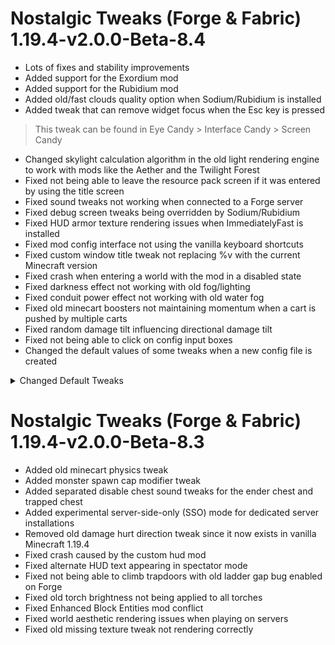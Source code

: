 # Nostalgic Tweaks (Forge & Fabric) 1.19.4-v2.0.0-Beta-8.4
- Lots of fixes and stability improvements
- Added support for the Exordium mod
- Added support for the Rubidium mod
- Added old/fast clouds quality option when Sodium/Rubidium is installed
- Added tweak that can remove widget focus when the Esc key is pressed
> This tweak can be found in Eye Candy > Interface Candy > Screen Candy
- Changed skylight calculation algorithm in the old light rendering engine to work with mods like the Aether and the Twilight Forest
- Fixed not being able to leave the resource pack screen if it was entered by using the title screen
- Fixed sound tweaks not working when connected to a Forge server
- Fixed debug screen tweaks being overridden by Sodium/Rubidium
- Fixed HUD armor texture rendering issues when ImmediatelyFast is installed
- Fixed mod config interface not using the vanilla keyboard shortcuts
- Fixed custom window title tweak not replacing %v with the current Minecraft version
- Fixed crash when entering a world with the mod in a disabled state
- Fixed darkness effect not working with old fog/lighting
- Fixed conduit power effect not working with old water fog
- Fixed old minecart boosters not maintaining momentum when a cart is pushed by multiple carts
- Fixed random damage tilt influencing directional damage tilt
- Fixed not being able to click on config input boxes
- Changed the default values of some tweaks when a new config file is created
<details>
<summary>Changed Default Tweaks</summary>

- Recipe buttons were changed from disabled to small
- Inventory off-hand slot was changed from disabled to bottom-left
- Tooltip modifies and tooltip dye information were changed from disabled to enabled
- Sheep eating grass was changed from disabled to enabled
- Sheep punching to get wool was changed from enabled to disabled
- All old mob drop tweaks were changed from enabled to disabled
- Instant bow and invincible bow tweaks were changed from enabled to disabled
- Experience bar and experience orb spawning tweaks were changed from disabled to enabled
- Hunger bar was changed from disabled to enabled
- Hunger system was changed from disabled to enabled
- Instant eating was changed from enabled to disabled
- Sprinting and swimming were changed from disabled to enabled
- Bed bouncing was changed from disabled to enabled
- Tilled grass seed spawning was changed from enabled to disabled
</details>

# Nostalgic Tweaks (Forge & Fabric) 1.19.4-v2.0.0-Beta-8.3
- Added old minecart physics tweak
- Added monster spawn cap modifier tweak
- Added separated disable chest sound tweaks for the ender chest and trapped chest
- Added experimental server-side-only (SSO) mode for dedicated server installations
- Removed old damage hurt direction tweak since it now exists in vanilla Minecraft 1.19.4
- Fixed crash caused by the custom hud mod
- Fixed alternate HUD text appearing in spectator mode
- Fixed not being able to climb trapdoors with old ladder gap bug enabled on Forge
- Fixed old torch brightness not being applied to all torches
- Fixed Enhanced Block Entities mod conflict
- Fixed world aesthetic rendering issues when playing on servers
- Fixed old missing texture tweak not rendering correctly
